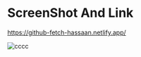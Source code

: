 # ScreenShot And Link

https://github-fetch-hassaan.netlify.app/

![cccc](https://user-images.githubusercontent.com/78149644/142834786-b362f983-e819-4ef0-8dd7-d5f844032b29.JPG)

